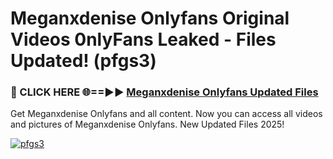 # Meganxdenise Onlyfans Original Videos 0nlyFans Leaked - Files Updated! (pfgs3)

<h3>🔴 CLICK HERE 🌐==►► <a href="https://tinyurl.com/ehrbuxhb" rel="nofollow">Meganxdenise Onlyfans Updated Files</a></h3>

Get Meganxdenise Onlyfans and all content. Now you can access all videos and pictures of Meganxdenise Onlyfans. New Updated Files 2025!

[![pfgs3](https://i.imgur.com/lVYEuWS.gif)](https://tinyurl.com/ehrbuxhb)
